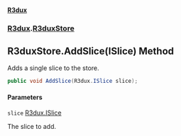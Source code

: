 #### [R3dux](R3dux.md 'R3dux')
### [R3dux](R3dux.md#R3dux 'R3dux').[R3duxStore](R3duxStore.md 'R3dux.R3duxStore')

## R3duxStore.AddSlice(ISlice) Method

Adds a single slice to the store.

```csharp
public void AddSlice(R3dux.ISlice slice);
```
#### Parameters

<a name='R3dux.R3duxStore.AddSlice(R3dux.ISlice).slice'></a>

`slice` [R3dux.ISlice](https://docs.microsoft.com/en-us/dotnet/api/R3dux.ISlice 'R3dux.ISlice')

The slice to add.